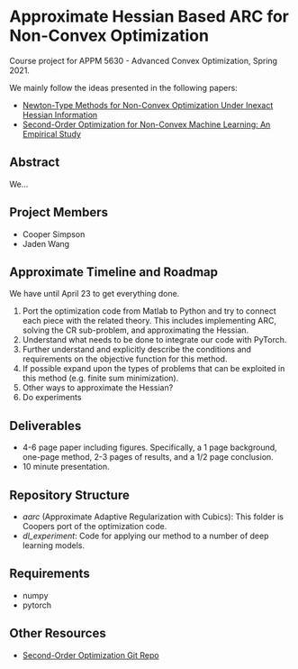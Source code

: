 # Approximate Hessian Based ARC for Non-Convex Optimization
Course project for APPM 5630 - Advanced Convex Optimization, Spring 2021.

We mainly follow the ideas presented in the following papers:
- [Newton-Type Methods for Non-Convex Optimization Under Inexact Hessian Information](https://arxiv.org/abs/1708.07164)
- [Second-Order Optimization for Non-Convex Machine Learning: An Empirical Study](https://arxiv.org/abs/1708.07827)

## Abstract
We...

## Project Members
- Cooper Simpson
- Jaden Wang

## Approximate Timeline and Roadmap
We have until April 23 to get everything done.

1. Port the optimization code from Matlab to Python and try to connect each piece with the related theory. This includes implementing ARC, solving the CR sub-problem, and approximating the Hessian.
2. Understand what needs to be done to integrate our code with PyTorch.
3. Further understand and explicitly describe the conditions and requirements on the objective function for this method.
4. If possible expand upon the types of problems that can be exploited in this method (e.g. finite sum minimization).
5. Other ways to approximate the Hessian?
6. Do experiments

## Deliverables
- 4-6 page paper including figures. Specifically, a 1 page background, one-page method, 2-3 pages of results, and a 1/2 page conclusion.
- 10 minute presentation.

## Repository Structure
- *aarc* (Approximate Adaptive Regularization with Cubics): This folder is Coopers port of the optimization code.
- *dl_experiment*: Code for applying our method to a number of deep learning models.

## Requirements
- numpy
- pytorch

## Other Resources
- [Second-Order Optimization Git Repo](https://github.com/git-xp/Non-Convex-Newton)
